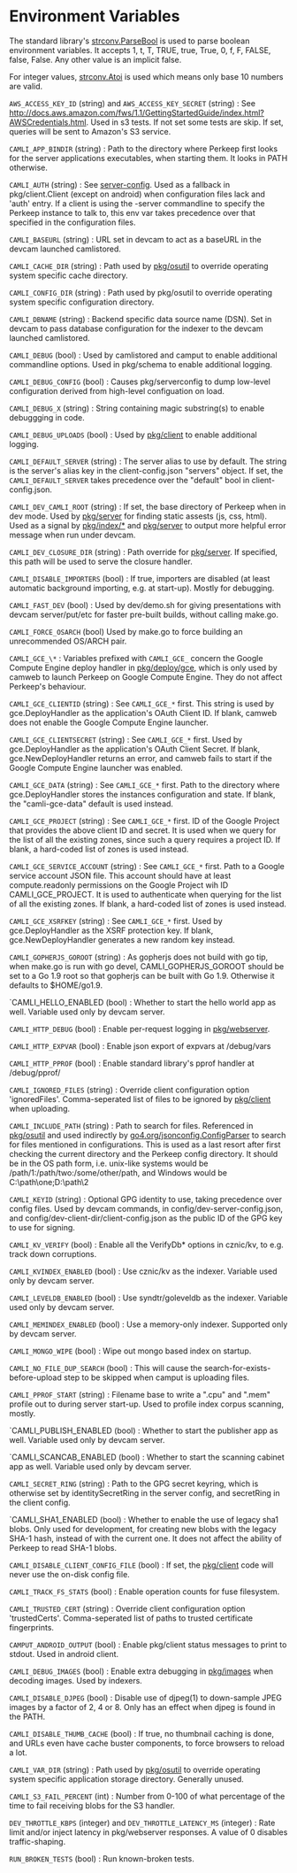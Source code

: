 # Environment Variables

The standard library's [strconv.ParseBool][] is used to parse boolean environment
variables.  It accepts 1, t, T, TRUE, true, True, 0, f, F, FALSE, false,
False. Any other value is an implicit false.

For integer values, [strconv.Atoi][] is used which means only base 10 numbers are
valid.

[strconv.ParseBool]: https://golang.org/pkg/strconv/#ParseBool
[strconv.Atoi]: https://golang.org/pkg/strconv/#Atoi

`AWS_ACCESS_KEY_ID` (string) and `AWS_ACCESS_KEY_SECRET` (string)
: See http://docs.aws.amazon.com/fws/1.1/GettingStartedGuide/index.html?AWSCredentials.html.
  Used in s3 tests.  If not set some tests are skip.  If set, queries will be
  sent to Amazon's S3 service.

`CAMLI_APP_BINDIR` (string)
: Path to the directory where Perkeep first looks for the server applications
  executables, when starting them. It looks in PATH otherwise.

`CAMLI_AUTH` (string)
: See [server-config](server-config.md).
  Used as a fallback in pkg/client.Client (except on android) when
  configuration files lack and 'auth' entry.  If a client is using the -server
  commandline to specify the Perkeep instance to talk to, this env var
  takes precedence over that specified in the configuration files.

`CAMLI_BASEURL` (string)
: URL set in devcam to act as a baseURL in the devcam launched camlistored.

`CAMLI_CACHE_DIR` (string)
: Path used by [pkg/osutil](/pkg/osutil) to override operating system specific
  cache directory.

`CAMLI_CONFIG_DIR` (string)
: Path used by pkg/osutil to override operating system specific configuration
  directory.

`CAMLI_DBNAME` (string)
: Backend specific data source name (DSN).
  Set in devcam to pass database configuration for the indexer to the devcam
  launched camlistored.

`CAMLI_DEBUG` (bool)
: Used by camlistored and camput to enable additional commandline options.
  Used in pkg/schema to enable additional logging.

`CAMLI_DEBUG_CONFIG` (bool)
: Causes pkg/serverconfig to dump low-level configuration derived from
  high-level configuation on load.

`CAMLI_DEBUG_X` (string)
: String containing magic substring(s) to enable debuggging in code.

`CAMLI_DEBUG_UPLOADS` (bool)
: Used by [pkg/client](/pkg/client) to enable additional logging.

`CAMLI_DEFAULT_SERVER` (string)
: The server alias to use by default. The string is the server's alias key
  in the client-config.json "servers" object. If set, the `CAMLI_DEFAULT_SERVER`
  takes precedence over the "default" bool in client-config.json.

`CAMLI_DEV_CAMLI_ROOT` (string)
: If set, the base directory of Perkeep when in dev mode.
  Used by [pkg/server](/pkg/server) for finding static assests (js, css, html).
  Used as a signal by [pkg/index/\*](/pkg/index) and [pkg/server](/pkg/server)
  to output more helpful error message when run under devcam.

`CAMLI_DEV_CLOSURE_DIR` (string)
: Path override for [pkg/server](/pkg/server). If specified, this path will be
  used to serve the closure handler.

`CAMLI_DISABLE_IMPORTERS` (bool)
: If true, importers are disabled (at least automatic background
  importing, e.g. at start-up). Mostly for debugging.

`CAMLI_FAST_DEV` (bool)
: Used by dev/demo.sh for giving presentations with devcam server/put/etc
  for faster pre-built builds, without calling make.go.

`CAMLI_FORCE_OSARCH` (bool)
  Used by make.go to force building an unrecommended OS/ARCH pair.

`CAMLI_GCE_\*`
: Variables prefixed with `CAMLI_GCE_` concern the Google Compute Engine deploy
  handler in [pkg/deploy/gce](/pkg/deploy/gce), which is only used by camweb to
  launch Perkeep on Google Compute Engine. They do not affect Perkeep's
  behaviour.

`CAMLI_GCE_CLIENTID` (string)
: See `CAMLI_GCE_*` first. This string is used by gce.DeployHandler as the
  application's OAuth Client ID. If blank, camweb does not enable the Google
  Compute Engine launcher.

`CAMLI_GCE_CLIENTSECRET` (string)
: See `CAMLI_GCE_*` first. Used by gce.DeployHandler as the application's OAuth
  Client Secret. If blank, gce.NewDeployHandler returns an error, and camweb
  fails to start if the Google Compute Engine launcher was enabled.

`CAMLI_GCE_DATA` (string)
: See `CAMLI_GCE_*` first. Path to the directory where gce.DeployHandler stores
  the instances configuration and state. If blank, the "camli-gce-data" default
  is used instead.

`CAMLI_GCE_PROJECT` (string)
: See `CAMLI_GCE_*` first. ID of the Google Project that provides the above
  client ID and secret. It is used when we query for the list of all the
  existing zones, since such a query requires a project ID. If blank, a
  hard-coded list of zones is used instead.

`CAMLI_GCE_SERVICE_ACCOUNT` (string)
: See `CAMLI_GCE_*` first. Path to a Google service account JSON file. This
  account should have at least compute.readonly permissions on the Google
  Project wih ID CAMLI_GCE_PROJECT.  It is used to authenticate when querying
  for the list of all the existing zones. If blank, a hard-coded list of zones
  is used instead.

`CAMLI_GCE_XSRFKEY` (string)
: See `CAMLI_GCE_*` first. Used by gce.DeployHandler as the XSRF protection key.
  If blank, gce.NewDeployHandler generates a new random key instead.

`CAMLI_GOPHERJS_GOROOT` (string)
: As gopherjs does not build with go tip, when make.go is run with go devel,
  CAMLI_GOPHERJS_GOROOT should be set to a Go 1.9 root so that gopherjs can be
  built with Go 1.9. Otherwise it defaults to $HOME/go1.9.

`CAMLI_HELLO_ENABLED (bool)
: Whether to start the hello world app as well. Variable used only by devcam server.

`CAMLI_HTTP_DEBUG` (bool)
: Enable per-request logging in [pkg/webserver](/pkg/webserver).

`CAMLI_HTTP_EXPVAR` (bool)
: Enable json export of expvars at /debug/vars

`CAMLI_HTTP_PPROF` (bool)
: Enable standard library's pprof handler at /debug/pprof/

`CAMLI_IGNORED_FILES` (string)
: Override client configuration option 'ignoredFiles'.  Comma-seperated list of
files to be ignored by [pkg/client](/pkg/client) when uploading.

`CAMLI_INCLUDE_PATH` (string)
: Path to search for files.
  Referenced in [pkg/osutil](/pkg/osutil) and used indirectly by
  [go4.org/jsonconfig.ConfigParser](http://go4.org/jsonconfig#ConfigParser) to search for
  files mentioned in configurations.  This is used as a last resort after first
  checking the current directory and the Perkeep config directory. It should
  be in the OS path form, i.e. unix-like systems would be
  /path/1:/path/two:/some/other/path, and Windows would be C:\path\one;D:\path\2

`CAMLI_KEYID` (string)
: Optional GPG identity to use, taking precedence over config files.
  Used by devcam commands, in config/dev-server-config.json, and
  config/dev-client-dir/client-config.json as the public ID of the GPG
  key to use for signing.

`CAMLI_KV_VERIFY` (bool)
: Enable all the VerifyDb\* options in cznic/kv, to e.g. track down
  corruptions.

`CAMLI_KVINDEX_ENABLED` (bool)
:  Use cznic/kv as the indexer. Variable used only by devcam server.

`CAMLI_LEVELDB_ENABLED` (bool)
: Use syndtr/goleveldb as the indexer. Variable used only by devcam server.

`CAMLI_MEMINDEX_ENABLED` (bool)
: Use a memory-only indexer. Supported only by devcam server.

`CAMLI_MONGO_WIPE` (bool)
: Wipe out mongo based index on startup.

`CAMLI_NO_FILE_DUP_SEARCH` (bool)
: This will cause the search-for-exists-before-upload step to be skipped when
  camput is uploading files.

`CAMLI_PPROF_START` (string)
: Filename base to write a "<base>.cpu" and "<base>.mem" profile out
  to during server start-up.  Used to profile index corpus scanning,
  mostly.

`CAMLI_PUBLISH_ENABLED (bool)
: Whether to start the publisher app as well. Variable used only by devcam server.

`CAMLI_SCANCAB_ENABLED (bool)
: Whether to start the scanning cabinet app as well. Variable used only by devcam server.

`CAMLI_SECRET_RING` (string)
: Path to the GPG secret keyring, which is otherwise set by identitySecretRing
  in the server config, and secretRing in the client config.

`CAMLI_SHA1_ENABLED (bool)
: Whether to enable the use of legacy sha1 blobs. Only used for development, for
  creating new blobs with the legacy SHA-1 hash, instead of with the current one.
  It does not affect the ability of Perkeep to read SHA-1 blobs.

`CAMLI_DISABLE_CLIENT_CONFIG_FILE` (bool)
: If set, the [pkg/client](/pkg/client) code will never use the on-disk config
  file.

`CAMLI_TRACK_FS_STATS` (bool)
: Enable operation counts for fuse filesystem.

`CAMLI_TRUSTED_CERT` (string)
: Override client configuration option 'trustedCerts'.
  Comma-seperated list of paths to trusted certificate fingerprints.

`CAMPUT_ANDROID_OUTPUT` (bool)
: Enable pkg/client status messages to print to stdout. Used in android client.

`CAMLI_DEBUG_IMAGES` (bool)
: Enable extra debugging in [pkg/images](/pkg/images) when decoding images.
  Used by indexers.

`CAMLI_DISABLE_DJPEG` (bool)
: Disable use of djpeg(1) to down-sample JPEG images by a factor of 2, 4 or 8.
  Only has an effect when djpeg is found in the PATH.

`CAMLI_DISABLE_THUMB_CACHE` (bool)
: If true, no thumbnail caching is done, and URLs even have cache
  buster components, to force browsers to reload a lot.

`CAMLI_VAR_DIR` (string)
: Path used by [pkg/osutil](/pkg/osutil) to override operating system specific
  application storage directory. Generally unused.

`CAMLI_S3_FAIL_PERCENT` (int)
: Number from 0-100 of what percentage of the time to fail receiving blobs
  for the S3 handler.

`DEV_THROTTLE_KBPS` (integer) and `DEV_THROTTLE_LATENCY_MS` (integer)
: Rate limit and/or inject latency in pkg/webserver responses. A value of 0
  disables traffic-shaping.

`RUN_BROKEN_TESTS` (bool)
: Run known-broken tests.
